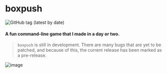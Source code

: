 # boxpush

![GitHub tag (latest by date)](https://img.shields.io/github/v/tag/jibstack64/boxpush)

#### A fun command-line game that I made in a day or two.
> `boxpush` is still in development. There are many bugs that are yet to be patched, and because of this, the current release has been marked as a pre-release.

![image](https://user-images.githubusercontent.com/107510599/200668874-fac2097a-3f5d-4629-95a8-12d6c0a4423b.png)
